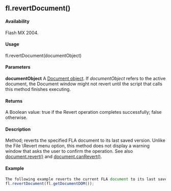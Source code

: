 ## fl.revertDocument()

#### Availability

Flash MX 2004.

#### Usage

fl.revertDocument(documentObject)

#### Parameters

**documentObject** A [Document object](../Document_object/document_summary.md). If *documentObject* refers to the active document, the Document window might not revert until the script that calls this method finishes executing.

#### Returns

A Boolean value: true if the Revert operation completes successfully; false otherwise.

#### Description

Method; reverts the specified FLA document to its last saved version. Unlike the File \Revert menu option, this method does not display a warning window that asks the user to confirm the operation. See also [document.revert()](../Document_object/docum340.md) and [document.canRevert()](../Document_object/docume26.md).

#### Example

```javascript
The following example reverts the current FLA document to its last saved version; any changes made since the last save are lost.
fl.revertDocument(fl.getDocumentDOM());

```